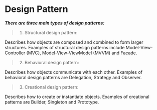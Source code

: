 # Design Pattern


***There are three main types of design patterns:***

> 1. Structural design pattern:

Describes how objects are composed and combined to form larger structures. Examples of structural design patterns include Model-View-Controller (MVC), Model-View-ViewModel (MVVM) and Facade.

> 2. Behavioral design pattern: 

Describes how objects communicate with each other. Examples of behavioral design patterns are Delegation, Strategy and Observer.

> 3. Creational design pattern:

Describes how to create or instantiate objects. Examples of creational patterns are Builder, Singleton and Prototype.

